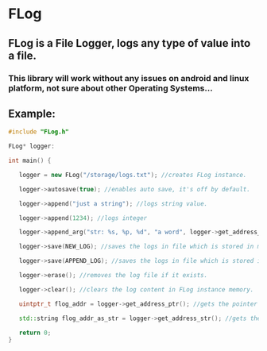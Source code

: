 # FLog
## FLog is a File Logger, logs any type of value into a file.

### This library will work without any issues on android and linux platform, not sure about other Operating Systems...

## Example:
```cpp
#include "FLog.h"

FLog* logger:

int main() {

   logger = new FLog("/storage/logs.txt"); //creates FLog instance.

   logger->autosave(true); //enables auto save, it's off by default.

   logger->append("just a string"); //logs string value.

   logger->append(1234); //logs integer

   logger->append_arg("str: %s, %p, %d", "a word", logger->get_address_ptr(), 3828); //logs multiple values.

   logger->save(NEW_LOG); //saves the logs in file which is stored in memory, don't use this when auto save is turned on.

   logger->save(APPEND_LOG); //saves the logs in file which is stored in memory and also preserves the old content which was in file if it exists, don't use this when auto save is turned on.

   logger->erase(); //removes the log file if it exists.

   logger->clear(); //clears the log content in FLog instance memory.

   uintptr_t flog_addr = logger->get_address_ptr(); //gets the pointer address of FLog instance.

   std::string flog_addr_as_str = logger->get_address_str(); //gets the pointer address of FLog instance, but as a string.

   return 0;
}
```


